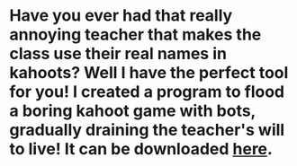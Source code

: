 # Have you ever had that really annoying teacher that makes the class use their real names in kahoots? Well I have the perfect tool for you! I created a program to flood a boring kahoot game with bots, gradually draining the teacher's will to live! It can be downloaded [here](https://github.com/jptr218/kahoot_flood/raw/main/kahoot_flood.exe).

